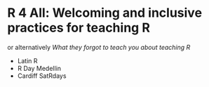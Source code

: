 # R 4 All: Welcoming and inclusive practices for teaching R

or alternatively *What they forgot to teach you about teaching R*

- Latin R
- R Day Medellin
- Cardiff SatRdays
